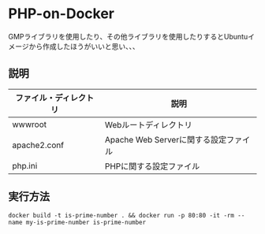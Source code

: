# PHP-on-Docker

GMPライブラリを使用したり、その他ライブラリを使用したりするとUbuntuイメージから作成したほうがいいと思い、、、

## 説明

| ファイル・ディレクトリ | 説明 |
| ---- | ---- |
| wwwroot | Webルートディレクトリ |
| apache2.conf | Apache Web Serverに関する設定ファイル |
| php.ini | PHPに関する設定ファイル |

## 実行方法

```shell
docker build -t is-prime-number . && docker run -p 80:80 -it -rm --name my-is-prime-number is-prime-number
```

